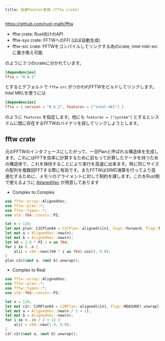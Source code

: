 ```yaml
---
title: 高速Fourier変換 (fftw crate)
---
```


https://github.com/rust-math/fftw

- fftw crate: Rust向けのAPI
- fftw-sys crate: FFTWへのFFI (ほぼ自動生成)
- fftw-src crate: FFTWをコンパイルしてリンクする為のcrate, intel-mkl-srcに置き換え可能

のように３つのcrateに分かれています。

```toml
[dependencies]
fftw = "0.6.2"
```

とするとデフォルトで `fftw-src` がつかわれFFTWをビルドしてリンクします。Intel MKLを使うには

```toml
[dependencies]
fftw = { version = "0.6.2", features = ["intel-mkl"] }
```

のように `features` を指定します。他にも `features = ["system"]` とするとシステムに既に存在するFFTWのバイナリを探してリンクしようとします。

fftw crate
-----------

元のFFTWのインタフェースにしたがって、一旦Planと呼ばれる構造体を生成します。これにはFFTを効率に計算するために前もって計算したデータを持つための構造体で、これを保持することにより実行を高速に出来ます。特に同じサイズの配列を複数回FFTする際に有効です。またFFTWはSIMD演算を行ってより高速化するために、メモリのアライメントに対して制約を課します。これをRust側で使えるように [AlignedVec](https://docs.rs/fftw/0.6.2/fftw/array/struct.AlignedVec.html) が用意してあります

- Complex to Complex

```rust
use fftw::array::AlignedVec;
use fftw::plan::*;
use fftw::types::*;
use std::f64::consts::PI;

let n = 128;
let mut plan: C2CPlan64 = C2CPlan::aligned(&[n], Sign::Forward, Flag::MEASURE).unwrap();
let mut a = AlignedVec::new(n);
let mut b = AlignedVec::new(n);
let k0 = 2.0 * PI / n as f64;
for i in 0..n {
    a[i] = c64::new((k0 * i as f64).cos(), 0.0);
}
plan.c2c(&mut a, &mut b).unwrap();
```

- Complex to Real

```rust
use fftw::array::AlignedVec;
use fftw::plan::*;
use fftw::types::*;
use std::f64::consts::PI;

let n = 128;
let mut c2r: C2RPlan64 = C2RPlan::aligned(&[n], Flag::MEASURE).unwrap();
let mut a = AlignedVec::new(n / 2 + 1);
let mut b = AlignedVec::new(n);
for i in 0..(n / 2 + 1) {
    a[i] = c64::new(1.0, 0.0);
}
c2r.c2r(&mut a, &mut b).unwrap();
```
